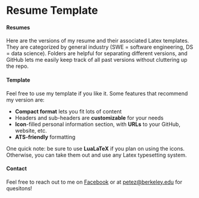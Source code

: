 # Resume Template

#### Resumes

Here are the versions of my resume and their associated Latex templates. They are categorized by general industry (SWE = software engineering, DS = data science). Folders are helpful for separating different versions, and GitHub lets me easily keep track of all past versions without cluttering up the repo.

#### Template

Feel free to use my template if you like it. Some features that recommend my version are:

- **Compact format** lets you fit lots of content
- Headers and sub-headers are **customizable** for your needs
- **Icon**-filled personal information section, with **URLs** to your GitHub, website, etc.
- **ATS-friendly** formatting

One quick note: be sure to use **LuaLaTeX** if you plan on using the icons. Otherwise, you can take them out and use any Latex typesetting system.

#### Contact

Feel free to reach out to me on [Facebook](https://www.facebook.com/petejzh/) or at [petez@berkeley.edu](mailto:petez@berkeley.edu) for quesitons!
